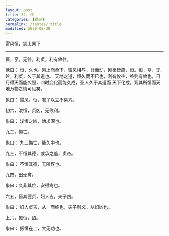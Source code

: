```yaml
---
layout: post
title: 32. 恒
categories: [易经]
permalink: /tastes/:title
modified: 2020-08-28
---
```


雷风恒，震上巽下

---

恒，亨，无咎，利贞，利有攸往。

彖曰： 恒，久也。刚上而柔下，雷风相与，巽而动，刚柔皆应，恒。恒，亨，无咎，利贞，久于其道也。
天地之道，恒久而不已也，利有攸往，终则有始也，日月得天而能久照，四时变化而能久成，圣人久于其道而
天下化成，观其所恒而天地万物之情可见矣。

象曰： 雷风，恒，君子以立不易方。

初六，浚恒，贞凶，无攸利。

象曰： 浚恒之凶，始求深也。

九二，悔亡。

象曰： 九二悔亡，能久中也。

九三，不恒其德，或承之羞，贞吝。

象曰： 不恒其德，无所容也。

九四，田无禽。

象曰：久非其位，安得禽也。

六五，恒其德贞，妇人吉，夫子凶。

象曰： 妇人贞吉，从一而终也，夫子制义，从妇凶也。

上六，振恒，凶。

象曰： 振恒在上，大无功也。
